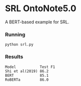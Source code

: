# SRL OntoNote5.0

A BERT-based example for SRL.

### Running
``python srl.py``

### Results

    Model           Test F1
    Shi et al(2019) 86.2
    BERT            85.1
    RoBERTa         86.0
